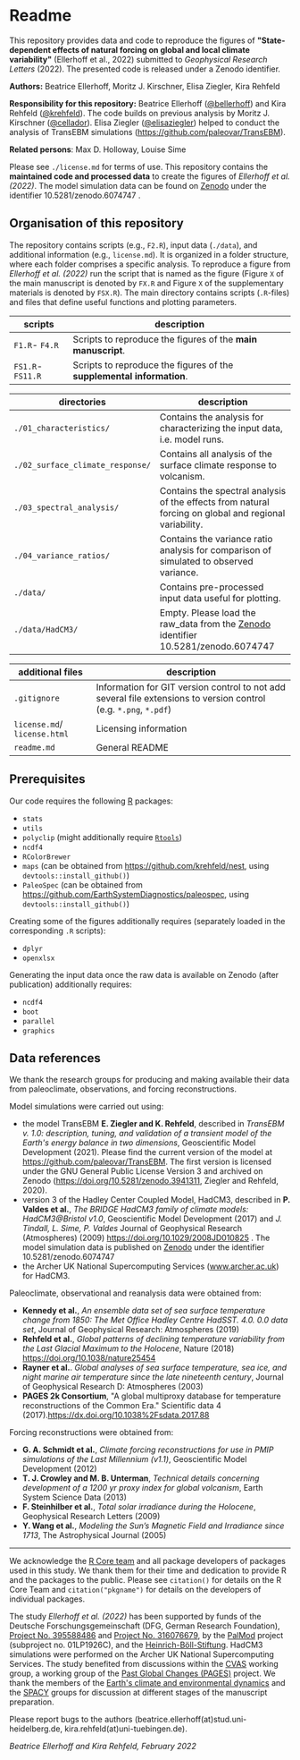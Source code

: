 # Readme

This repository provides data and code to reproduce the figures of **"State-dependent effects of natural forcing on global and local climate variability"** (Ellerhoff et al., 2022) submitted to *Geophysical Research Letters* (2022). The presented code is released under a Zenodo identifier.

**Authors:** Beatrice Ellerhoff, Moritz J. Kirschner, Elisa Ziegler, Kira Rehfeld

**Responsibility for this repository:** Beatrice Ellerhoff ([@bellerhoff](https://github.com/bellerhoff)) and Kira Rehfeld ([@krehfeld](https://github.com/krehfeld)). The code builds on previous analysis by Moritz J. Kirschner ([@cellador](https://github.com/cellador)). Elisa Ziegler ([@elisaziegler](https://github.com/elisaziegler)) helped to conduct the analysis of TransEBM simulations (https://github.com/paleovar/TransEBM). 

**Related persons**: Max D. Holloway, Louise Sime

Please see `./license.md` for terms of use. This repository contains the **maintained code and processed data** to create the figures of *Ellerhoff et al. (2022)*. The model simulation data can be found on [Zenodo](https://doi.org/10.5281/zenodo.6074747) under the identifier 10.5281/zenodo.6074747 . 

## Organisation of this repository

The repository contains scripts (e.g., `F2.R`), input data (`./data`), and additional information (e.g., `license.md`). It is organized in a folder structure, where each folder comprises a specific analysis. To reproduce a figure from *Ellerhoff et al. (2022)* run the script that is named as the figure (Figure `X` of the main manuscript is denoted by `FX.R` and Figure `X` of the supplementary materials is denoted by `FSX.R`). The main directory contains  scripts (`.R`-files) and files that define useful functions and plotting parameters.

scripts | description
---- | ----------
`F1.R`- `F4.R` | Scripts to reproduce the figures of the **main manuscript**.
`FS1.R`- `FS11.R`| Scripts to reproduce the figures of the **supplemental information**.

directories | description
---- | ----------
`./01_characteristics/` | Contains the analysis for characterizing the input data, i.e. model runs.  
`./02_surface_climate_response/` | Contains all analysis of the surface climate response to volcanism.
`./03_spectral_analysis/` | Contains the spectral analysis of the effects from natural forcing on global and regional variability. 
`./04_variance_ratios/` | Contains the variance ratio analysis for comparison of simulated to observed variance.
`./data/` | Contains pre-processed input data useful for plotting. 
`./data/HadCM3/` | Empty. Please load the raw_data from the [Zenodo](https://doi.org/10.5281/zenodo.6074747) identifier 10.5281/zenodo.6074747 

additional files | description
---- | ----------
`.gitignore` | Information for GIT version control to not add several file extensions to version control (e.g. `*.png`, `*.pdf`)
`license.md`/ `license.html` | Licensing information
`readme.md` | General README

## Prerequisites

Our code requires the following [R](https://www.r-project.org/) packages:

- `stats`
- `utils`
- `polyclip` (might additionally require [`Rtools`](https://cran.r-project.org/))
- `ncdf4`
- `RColorBrewer`
- `maps` (can be obtained from https://github.com/krehfeld/nest, using `devtools::install_github()`)
- `PaleoSpec` (can be obtained from https://github.com/EarthSystemDiagnostics/paleospec, using `devtools::install_github()`)

Creating some of the figures additionally requires (separately loaded in the corresponding `.R` scripts):

- `dplyr`
- `openxlsx`

Generating the input data once the raw data is available on Zenodo (after publication) additionally requires:

- `ncdf4`
- `boot`
- `parallel`
- `graphics`

## Data references

We thank the research groups for producing and making available their data from paleoclimate, observations, and forcing reconstructions.

Model simulations were carried out using:
- the model TransEBM **E. Ziegler and K. Rehfeld**, described in *TransEBM v. 1.0: description, tuning, and validation of a transient model of the Earth's energy balance in two dimensions*, Geoscientific Model Development (2021). Please find the current version of the model at https://github.com/paleovar/TransEBM. The first version is licensed under the GNU General Public License Version 3 and archived on Zenodo (https://doi.org/10.5281/zenodo.3941311, Ziegler and Rehfeld, 2020).
- version 3 of the Hadley Center Coupled Model, HadCM3, described in **P. Valdes et al.**, *The BRIDGE HadCM3 family of climate models: HadCM3@Bristol v1.0*, Geoscientific Model Development (2017) and *J. Tindall, L. Sime, P. Valdes* Journal of Geophysical Research (Atmospheres) (2009) https://doi.org/10.1029/2008JD010825 . The model simulation data is published on [Zenodo](https://doi.org/10.5281/zenodo.6074747) under the identifier 10.5281/zenodo.6074747 
- the Archer UK National Supercomputing Services (www.archer.ac.uk) for HadCM3.

Paleoclimate, observational and reanalysis data were obtained from:

- **Kennedy et al.**, *An ensemble data set of sea surface temperature change from 1850: The Met Office Hadley Centre HadSST. 4.0. 0.0 data set*, Journal of Geophysical Research: Atmospheres (2019)
- **Rehfeld et al.**, *Global patterns of declining temperature variability from the Last Glacial Maximum to the Holocene*, Nature (2018) https://doi.org/10.1038/nature25454
- **Rayner et al.**. *Global analyses of sea surface temperature, sea ice, and night marine air temperature since the late nineteenth century*, Journal of Geophysical Research D: Atmospheres (2003)
- **PAGES 2k Consortium**, "A global multiproxy database for temperature reconstructions of the Common Era." Scientific data 4 (2017).https://dx.doi.org/10.1038%2Fsdata.2017.88

Forcing reconstructions were obtained from:
- **G. A. Schmidt et al.**, *Climate forcing reconstructions for use in PMIP simulations of the Last Millennium (v1.1)*, Geoscientific Model Development (2012)
- **T. J. Crowley and M. B. Unterman**, *Technical details concerning development of a 1200 yr proxy index for global volcanism*, Earth System Science Data (2013)
- **F. Steinhilber et al.**, *Total solar irradiance during the Holocene*, Geophysical Research Letters (2009)
- **Y. Wang et al.**, *Modeling the Sun’s Magnetic Field and Irradiance since 1713*, The Astrophysical Journal (2005)

---
We acknowledge the [R Core team](https://www.R-project.org/) and all package developers of packages used in this study. We thank them for their time and dedication to provide R and the packages to the public. Please see `citation()` for details on the R Core Team and `citation("pkgname")` for details on the developers of individual packages.

The study *Ellerhoff et al. (2022)* has been supported by funds of the Deutsche Forschungsgemeinschaft (DFG, German Research Foundation), [Project No. 395588486](https://gepris.dfg.de/gepris/projekt/395588486?context=projekt&task=showDetail&id=395588486&) and [Project No. 316076679](https://gepris.dfg.de/gepris/projekt/316076679?context=projekt&task=showDetail&id=316076679&), by the [PalMod](https://www.palmod.de/) project (subproject no. 01LP1926C), and the [Heinrich-Böll-Stiftung](https://boell.de/). HadCM3 simulations were performed on the Archer UK National Supercomputing Services. The study benefited from discussions within the [CVAS](https://pastglobalchanges.org/science/wg/cvas/intro) working group, a working group of the [Past Global Changes (PAGES)](https://pastglobalchanges.org/pal) project. We thank the members of the [Earth's climate and environmental dynamics](https://www.iup.uni-heidelberg.de/en/research/paleoclimate-dynamics) and the [SPACY](https://uni-tuebingen.de/climatology/) groups for discussion at different stages of the manuscript preparation. 

Please report bugs to the authors (beatrice.ellerhoff(at)stud.uni-heidelberg.de, kira.rehfeld(at)uni-tuebingen.de).

*Beatrice Ellerhoff and Kira Rehfeld, February 2022*
